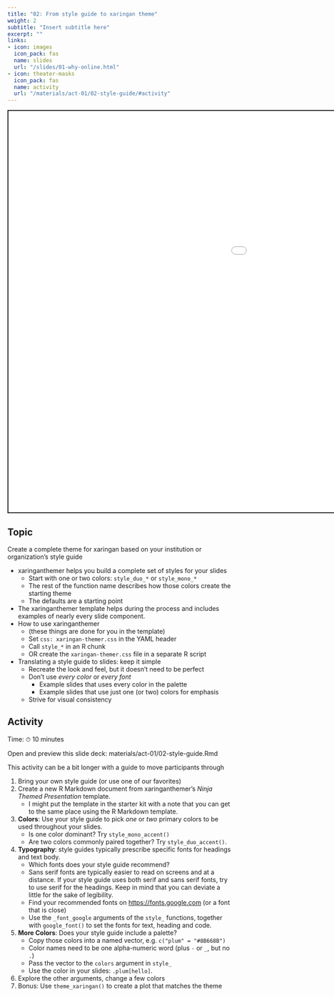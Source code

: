 ```yaml
---
title: "02: From style guide to xaringan theme"
weight: 2
subtitle: "Insert subtitle here"
excerpt: ""
links:
- icon: images
  icon_pack: fas
  name: slides
  url: "/slides/01-why-online.html"
- icon: theater-masks
  icon_pack: fas
  name: activity
  url: "/materials/act-01/02-style-guide/#activity"
---
```


<script src="{{< blogdown/postref >}}index_files/clipboard/clipboard.min.js"></script>
<link href="{{< blogdown/postref >}}index_files/xaringanExtra-clipboard/xaringanExtra-clipboard.css" rel="stylesheet" />
<script src="{{< blogdown/postref >}}index_files/xaringanExtra-clipboard/xaringanExtra-clipboard.js"></script>
<script>window.xaringanExtraClipboard(null, {"button":"Copy Code","success":"Copied!","error":"Press Ctrl+C to Copy"})</script>
<script src="{{< blogdown/postref >}}index_files/fitvids/fitvids.min.js"></script>
<div class="shareagain" style="min-width:300px;margin:1em auto;">
<iframe src="/slides/03-why-r.html" width="1600" height="900" style="border:2px solid currentColor;" loading="lazy" allowfullscreen></iframe>
<script>fitvids('.shareagain', {players: 'iframe'});</script>
</div>

## Topic

Create a complete theme for xaringan based on your institution or organization’s style guide

-   xaringanthemer helps you build a complete set of styles for your slides
    -   Start with one or two colors: `style_duo_*` or `style_mono_*`
    -   The rest of the function name describes how those colors create the starting theme
    -   The defaults are a starting point
-   The xaringanthemer template helps during the process and includes examples of nearly every slide component.
-   How to use xaringanthemer
    -   (these things are done for you in the template)
    -   Set `css: xaringan-themer.css` in the YAML header
    -   Call `style_*` in an R chunk
    -   OR create the `xaringan-themer.css` file in a separate R script
-   Translating a style guide to slides: keep it simple
    -   Recreate the look and feel, but it doesn’t need to be perfect
    -   Don’t use *every color* or *every font*
        -   Example slides that uses every color in the palette
        -   Example slides that use just one (or two) colors for emphasis
    -   Strive for visual consistency

## Activity

Time: ⏱ 10 minutes

Open and preview this slide deck: materials/act-01/02-style-guide.Rmd

This activity can be a bit longer with a guide to move participants through

1.  Bring your own style guide (or use one of our favorites)
2.  Create a new R Markdown document from xaringanthemer’s *Ninja Themed Presentation* template.
    -   I might put the template in the starter kit with a note that you can get to the same place using the R Markdown template.
3.  **Colors**: Use your style guide to pick *one* or *two* primary colors to be used throughout your slides.
    -   Is one color dominant? Try `style_mono_accent()`
    -   Are two colors commonly paired together? Try `style_duo_accent()`.
4.  **Typography**: style guides typically prescribe specific fonts for headings and text body.
    -   Which fonts does your style guide recommend?
    -   Sans serif fonts are typically easier to read on screens and at a distance. If your style guide uses both serif and sans serif fonts, try to use serif for the headings. Keep in mind that you can deviate a little for the sake of legibility.
    -   Find your recommended fonts on https://fonts.google.com (or a font that is close)
    -   Use the `_font_google` arguments of the `style_` functions, together with `google_font()` to set the fonts for text, heading and code.
5.  **More Colors**: Does your style guide include a palette?
    -   Copy those colors into a named vector, e.g. `c("plum" = "#8B668B")`
    -   Color names need to be one alpha-numeric word (plus `-` or `_`, but no `.`)
    -   Pass the vector to the `colors` argument in `style_`
    -   Use the color in your slides: `.plum[hello]`.
6.  Explore the other arguments, change a few colors
7.  Bonus: Use `theme_xaringan()` to create a plot that matches the theme
